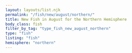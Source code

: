 ```yaml
---
layout: layouts/list.njk
permalink: "/fish/new/august/northern/"
title: New Fish in August for the Northern Hemisphere
body_class: fish
filter_by_tag: "type_fish_new_august_northern"
type: "fish"
listing: "fish"
hemisphere: "northern"
---
```

